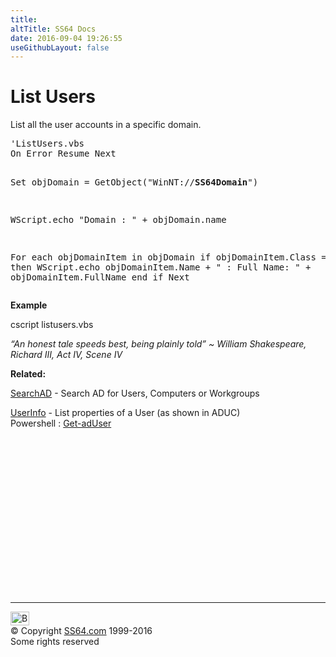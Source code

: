 ```yaml
---
title:
altTitle: SS64 Docs
date: 2016-09-04 19:26:55
useGithubLayout: false
---
```

<!-- #BeginLibraryItem "/Library/head_vbsyntax.lbi" --><!-- #EndLibraryItem --><h1>List Users</h1> 
<p>List all the user accounts in a specific domain. </p>
<pre>'ListUsers.vbs
On Error Resume Next

Set objDomain = GetObject("WinNT://<b>SS64Domain</b>")

WScript.echo "Domain : " + objDomain.name

For each objDomainItem in objDomain
  if objDomainItem.Class = "User" then
     WScript.echo objDomainItem.Name + " : Full Name: " + objDomainItem.FullName
  end if
Next</pre>
<p><b>Example</b></p>
<p class="code">cscript listusers.vbs</p>
<p class="quote"><i>“An honest tale speeds best, being plainly told” ~ William Shakespeare, Richard III, Act IV, Scene IV</i></p>
<p><b>Related:</b></p>
<p>
<a href="syntax-ad.html">SearchAD</a> - Search AD for  Users, Computers or Workgroups<br>

<a href="syntax-userinfo.html">UserInfo</a> - List properties of a User (as shown in ADUC)<br>
Powershell : <a href="../ps/get-aduser.html">Get-adUser</a></p><!-- #BeginLibraryItem "/Library/foot_vb.lbi" --><p>
<!-- VB300 -->
<ins class="adsbygoogle" style="display:inline-block;width:300px;height:250px" data-ad-client="ca-pub-6140977852749469" data-ad-slot="1683739502"></ins>
<script>
(adsbygoogle = window.adsbygoogle || []).push({});
</script></p>
<hr>
<div id="bl" class="footer"><a href="syntax-users.html#"><img src="../images/top.png" width="30" height="22" alt="Back to the Top"></a></div>
<div id="br" class="footer, tagline">© Copyright <a href="../index.html">SS64.com</a> 1999-2016<br>
Some rights reserved</div><!-- #EndLibraryItem -->

